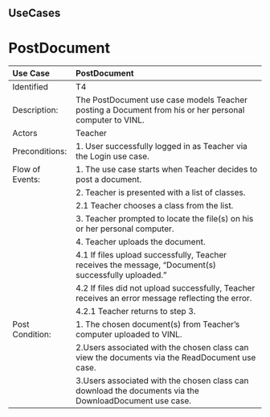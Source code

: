 ## UseCases ##


# PostDocument #


| Use Case | PostDocument|
|:---------|:------------|
|Identified | T4          |
| Description: | The PostDocument use case models Teacher posting a Document from his or her personal computer to VINL.|
|Actors    | Teacher     |
| Preconditions: | 1. User successfully logged in as Teacher via the Login use case.|
|Flow of Events: |1. The use case starts when Teacher decides to post a document.|
|                |2. Teacher is presented with a list of classes.|
|                |2.1 Teacher chooses a class from the list.|
|                |3. Teacher prompted to locate the file(s) on his or her personal computer.|
|                |4. Teacher uploads the document.|
|                | 4.1 If files upload successfully, Teacher receives the message, “Document(s) successfully uploaded.” |
|                |4.2 If files did not upload successfully, Teacher receives an error message reflecting the error.|
|                |4.2.1 Teacher returns to step 3. |
|Post Condition:| 1. The chosen document(s) from Teacher’s computer uploaded to VINL.|
|               | 2.Users associated with the chosen class can view the documents via the ReadDocument use case.|
|               | 3.Users associated with the chosen class can download the documents via the DownloadDocument use case.|